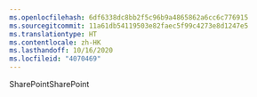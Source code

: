 ```yaml
---
ms.openlocfilehash: 6df6338dc8bb2f5c96b9a4865862a6cc6c776915
ms.sourcegitcommit: 11a61db54119503e82faec5f99c4273e8d1247e5
ms.translationtype: HT
ms.contentlocale: zh-HK
ms.lasthandoff: 10/16/2020
ms.locfileid: "4070469"
---
```

<span data-ttu-id="debfe-101">SharePoint</span><span class="sxs-lookup"><span data-stu-id="debfe-101">SharePoint</span></span>